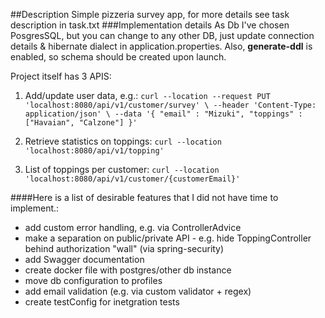 ##Description
Simple pizzeria survey app, for more details 
see task description in task.txt
###Implementation details
As Db I've chosen PosgresSQL, but you can change to any other DB, just update connection details 
& hibernate dialect in application.properties. Also, **generate-ddl** is enabled,
so schema should be created upon launch.

Project itself has 3 APIS:
1. Add/update user data, e.g.:
`curl --location --request PUT 'localhost:8080/api/v1/customer/survey' \
 --header 'Content-Type: application/json' \
 --data '{
     "email" : "Mizuki",
     "toppings" : ["Havaian", "Calzone"]
 }'`
 2. Retrieve statistics on toppings:
 `curl --location 'localhost:8080/api/v1/topping'`
 
 3. List of toppings per customer:
 `curl --location 'localhost:8080/api/v1/customer/{customerEmail}'`

####Here is a list of desirable features that I did not have time to implement.:
- add custom error handling, e.g. via ControllerAdvice
- make a separation on public/private API - e.g. hide ToppingController
behind authorization "wall" (via spring-security)
- add Swagger documentation
- create docker file with postgres/other db instance
- move db configuration to profiles 
- add email validation (e.g. via custom validator + regex)
- create testConfig for inetgration tests